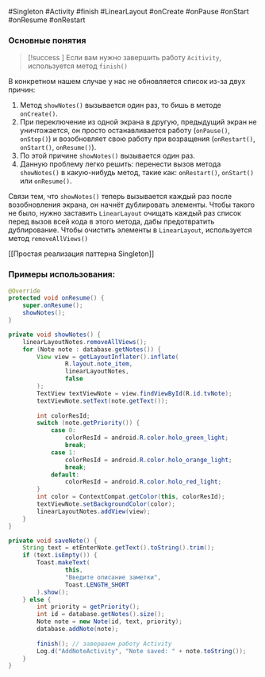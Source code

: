 #Singleton #Activity #finish #LinearLayout #onCreate #onPause #onStart #onResume #onRestart 
### Основные понятия

>[!success ] Если вам нужно завершить работу `Acitivity`, используется метод `finish()`

В конкретном нашем случае у нас не обновляется список из-за двух причин:

1. Метод `showNotes()` вызывается один раз, то бишь в методе `onCreate()`. 
2. При переключение из одной экрана в другую, предыдущий экран не уничтожается, он просто останавливается работу (`onPause()`, `onStop()`) и возобновляет свою работу при возращения (`onRestart()`, `onStart()`, `onResume()`). 
3. По этой причине `showNotes()` вызывается один раз. 
4. Данную проблему легко решить: перенести вызов метода `showNotes()` в какую-нибудь метод, такие как: `onRestart()`, `onStart()` или `onResume()`.

Связи тем, что `showNotes()` теперь вызывается каждый раз после возобновления экрана, он начнёт дублировать элементы. 
Чтобы такого не было, нужно заставить `LinearLayout` очищать каждый раз список перед вызов всей кода в этого метода, дабы предотвратить дублирование. 
Чтобы очистить элементы в `LinearLayout`, используется метод `removeAllViews()`

[[Простая реализация паттерна Singleton]]
### Примеры использования:

```java
@Override  
protected void onResume() {  
    super.onResume();  
    showNotes();  
}

private void showNotes() {  
    linearLayoutNotes.removeAllViews();  
    for (Note note : database.getNotes()) {  
        View view = getLayoutInflater().inflate(  
                R.layout.note_item,  
                linearLayoutNotes,  
                false  
        );  
        TextView textViewNote = view.findViewById(R.id.tvNote);  
        textViewNote.setText(note.getText());  
  
        int colorResId;  
        switch (note.getPriority()) {  
            case 0:  
                colorResId = android.R.color.holo_green_light;  
                break;  
            case 1:  
                colorResId = android.R.color.holo_orange_light;  
                break;  
            default:  
                colorResId = android.R.color.holo_red_light;  
        }  
        int color = ContextCompat.getColor(this, colorResId);  
        textViewNote.setBackgroundColor(color);  
        linearLayoutNotes.addView(view);  
    }  
}
```

```java
private void saveNote() {  
    String text = etEnterNote.getText().toString().trim();  
    if (text.isEmpty()) {  
        Toast.makeText(  
                this,  
                "Введите описание заметки",  
                Toast.LENGTH_SHORT  
        ).show();  
    } else {  
        int priority = getPriority();  
        int id = database.getNotes().size();  
        Note note = new Note(id, text, priority);  
        database.addNote(note);  
  
        finish(); // завершаем работу Activity  
        Log.d("AddNoteActivity", "Note saved: " + note.toString());  
    }  
}
```


